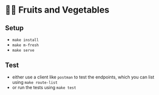 # 🍎🥕 Fruits and Vegetables

## Setup

- `make install`
- `make m-fresh`
- `make serve`

## Test

- either use a client like `postman` to test the endpoints, which you can list using `make route-list`
- or run the tests using `make test`
